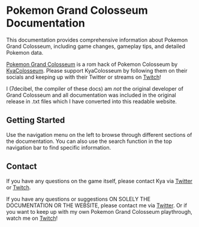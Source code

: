# Pokemon Grand Colosseum Documentation

This documentation provides comprehensive information about Pokemon Grand Colosseum, including game changes, gameplay tips, and detailed Pokemon data.

[Pokemon Grand Colosseum](https://projectpokemon.org/home/files/file/4623-pokemon-grand-colosseum/) is a rom hack of Pokemon Colosseum by [KyaColosseum](https://x.com/KyaColosseum). Please support KyaColosseum by following them on their socials and keeping up with their Twitter or streams on [Twitch](https://www.twitch.tv/kyacolosseum)!

I (7decibel, the compiler of these docs) am *not* the original developer of Grand Colosseum and all documentation was included in the original release in .txt files which I have converted into this readable website.

## Getting Started

Use the navigation menu on the left to browse through different sections of the documentation. You can also use the search function in the top navigation bar to find specific information.

## Contact

If you have any questions on the game itself, please contact Kya via [Twitter](https://x.com/KyaColosseum) or [Twitch](https://www.twitch.tv/kyacolosseum).

If you have any questions or suggestions ON SOLELY THE DOCUMENTATION OR THE WEBSITE, please contact me via [Twitter](https://x.com/_7decibel). Or if you want to keep up with my own Pokemon Grand Colosseum playthrough, watch me on [Twitch](https://www.twitch.tv/7decibel)!

